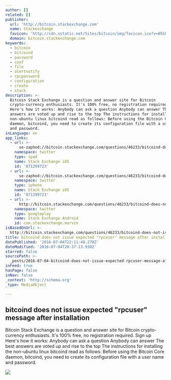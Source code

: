 ```yaml
---
author: []
related: []
publisher:
  url: 'http://bitcoin.stackexchange.com'
  name: Stackexchange
  favicon: 'http://cdn.sstatic.net/Sites/bitcoin/img/favicon.ico?v=0910168c5c65'
  domain: bitcoin.stackexchange.com
keywords:
  - bitcoin
  - bitcoind
  - password
  - conf
  - file
  - alertnotify
  - rpcpassword
  - configuration
  - create
  - stack
description: >-
  Bitcoin Stack Exchange is a question and answer site for Bitcoin
  crypto-currency enthusiasts. It's 100% free, no registration required. Sign up
  Here's how it works: Anybody can ask a question Anybody can answer The best
  answers are voted up and rise to the top The instructions for installing the
  non-ubuntu linux bitcoind read as follows: Before using the Bitcoin Core
  daemon, bitcoind, you need to create its configuration file with a user name
  and password.
inLanguage: en
app_links:
  - url: >-
      se-zaphod://bitcoin.stackexchange.com/questions/46233/bitcoind-does-not-issue-expected-rpcuser-message-after-installation
    namespace: twitter
    type: ipad
    name: Stack Exchange iOS
    id: '871299723'
  - url: >-
      se-zaphod://bitcoin.stackexchange.com/questions/46233/bitcoind-does-not-issue-expected-rpcuser-message-after-installation
    namespace: twitter
    type: iphone
    name: Stack Exchange iOS
    id: '871299723'
  - url: >-
      http://bitcoin.stackexchange.com/questions/46233/bitcoind-does-not-issue-expected-rpcuser-message-after-installation
    namespace: twitter
    type: googleplay
    name: Stack Exchange Android
    id: com.stackexchange.marvin
isBasedOnUrl: >-
  http://bitcoin.stackexchange.com/questions/46233/bitcoind-does-not-issue-expected-rpcuser-message-after-installation
title: bitcoind does not issue expected "rpcuser" message after installation
datePublished: '2016-07-04T22:11:48.278Z'
dateModified: '2016-07-04T20:37:13.930Z'
starred: false
sourcePath: >-
  _posts/2016-07-04-bitcoind-does-not-issue-expected-rpcuser-message-after-ins.md
inFeed: true
hasPage: false
inNav: false
_context: 'http://schema.org'
_type: MediaObject

---
```

<article style=""><h1>bitcoind does not issue expected "rpcuser" message after installation</h1><p>Bitcoin Stack Exchange is a question and answer site for Bitcoin crypto-currency enthusiasts. It's 100% free, no registration required. Sign up Here's how it works: Anybody can ask a question Anybody can answer The best answers are voted up and rise to the top The instructions for installing the non-ubuntu linux bitcoind read as follows: Before using the Bitcoin Core daemon, bitcoind, you need to create its configuration file with a user name and password.</p><img src="http://cdn.sstatic.net/Sites/bitcoin/img/apple-touch-icon.png?v=a43e5a337e6b&amp;a" /></article>